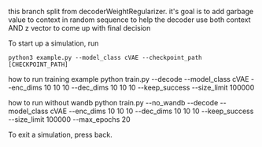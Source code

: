 this branch split from decoderWeightRegularizer.
it's goal is to add garbage value to context in random sequence to help the decoder use both context AND z vector to come up with final decision


To start up a simulation, run

```
python3 example.py --model_class cVAE --checkpoint_path [CHECKPOINT_PATH]
```

how to run training example
python train.py --decode --model_class cVAE --enc_dims 10 10 10 --dec_dims 10 10 10 --keep_success --size_limit 100000

how to run without wandb
python train.py --no_wandb --decode --model_class cVAE --enc_dims 10 10 10 --dec_dims 10 10 10 --keep_success --size_limit 100000 --max_epochs 20


To exit a simulation, press back.
